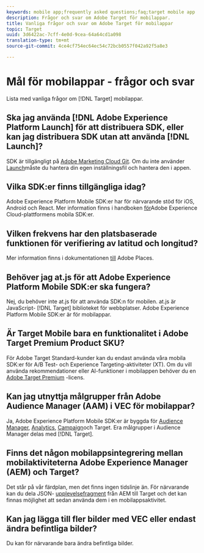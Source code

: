 ```yaml
---
keywords: mobile app;frequently asked questions;faq;target mobile app
description: Frågor och svar om Adobe Target för mobilappar.
title: Vanliga frågor och svar om Adobe Target för mobilappar
topic: Target
uuid: 3d6422ac-7cff-4e0d-9cea-64a64cd1a098
translation-type: tm+mt
source-git-commit: 4ce4cf754ec64ec54c72bcb0557f042a92f5a8e3

---
```



# Mål för mobilappar - frågor och svar

Lista med vanliga frågor om [!DNL Target] mobilappar.

## Ska jag använda [!DNL Adobe Experience Platform Launch] för att distribuera SDK, eller kan jag distribuera SDK utan att använda [!DNL Launch]?

SDK är tillgängligt på [Adobe Marketing Cloud Git](https://github.com/Adobe-Marketing-Cloud/acp-sdks/). Om du inte använder [Launch](https://docs.adobe.com/content/help/en/launch/using/overview.html)måste du hantera din egen inställningsfil och hantera den i appen.

## Vilka SDK:er finns tillgängliga idag?

Adobe Experience Platform Mobile SDK:er har för närvarande stöd för iOS, Android och React. Mer information finns i handboken [för](https://aep-sdks.gitbook.io/docs/)Adobe Experience Cloud-plattformens mobila SDK:er.

## Vilken frekvens har den platsbaserade funktionen för verifiering av latitud och longitud?

Mer information finns i dokumentationen [till](https://placesdocs.com/places-services-by-adobe-documentation/) Adobe Places.

## Behöver jag at.js för att Adobe Experience Platform Mobile SDK:er ska fungera?

Nej, du behöver inte at.js för att använda SDK:n för mobilen. at.js är JavaScript- [!DNL Target] biblioteket för webbplatser. Adobe Experience Platform Mobile SDK:er är för mobilappar.

## Är Target Mobile bara en funktionalitet i Adobe Target Premium Product SKU?

För Adobe Target Standard-kunder kan du endast använda våra mobila SDK:er för A/B Test- och Experience Targeting-aktiviteter (XT). Om du vill använda rekommendationer eller AI-funktioner i mobilappen behöver du en [Adobe Target Premium](/help/c-intro/intro.md#premium) -licens.

## Kan jag utnyttja målgrupper från Adobe Audience Manager (AAM) i VEC för mobilappar?

Ja, Adobe Experience Platform Mobile SDK:er är byggda för [Audience Manager](https://docs.adobe.com/content/help/en/audience-manager/user-guide/aam-home.html), [Analytics](https://docs.adobe.com/content/help/en/analytics/landing/home.html), [Campaign](https://docs.adobe.com/content/help/en/campaign-standard/using/campaign-standard-home.html)och Target. Era målgrupper i Audience Manager delas med [!DNL Target].

## Finns det någon mobilappsintegrering mellan mobilaktiviteterna Adobe Experience Manager (AEM) och Target?

Det står på vår färdplan, men det finns ingen tidslinje än. För närvarande kan du dela JSON- [upplevelsefragment](/help/c-experiences/c-manage-content/aem-experience-fragments.md) från AEM till Target och det kan finnas möjlighet att sedan använda dem i en mobilappsaktivitet.

## Kan jag lägga till fler bilder med VEC eller endast ändra befintliga bilder?

Du kan för närvarande bara ändra befintliga bilder.

